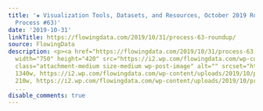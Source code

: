 ```yaml
---
title: '✚ Visualization Tools, Datasets, and Resources, October 2019 Roundup (The
  Process #63)'
date: '2019-10-31'
linkTitle: https://flowingdata.com/2019/10/31/process-63-roundup/
source: FlowingData
description: <p><a href="https://flowingdata.com/2019/10/31/process-63-roundup/"><img
  width="750" height="420" src="https://i2.wp.com/flowingdata.com/wp-content/uploads/2019/10/process-63-featured.png?fit=750%2C420&amp;ssl=1"
  class="attachment-medium size-medium wp-post-image" alt="" srcset="https://i2.wp.com/flowingdata.com/wp-content/uploads/2019/10/process-63-featured.png?w=1340&amp;ssl=1
  1340w, https://i2.wp.com/flowingdata.com/wp-content/uploads/2019/10/process-63-featured.png?resize=210%2C118&amp;ssl=1
  210w, https://i2.wp.com/flowingdata.com/wp-content/uploads/2019/10/process-63-featured.png?resize=7
  ...
disable_comments: true
---
```

<p><a href="https://flowingdata.com/2019/10/31/process-63-roundup/"><img width="750" height="420" src="https://i2.wp.com/flowingdata.com/wp-content/uploads/2019/10/process-63-featured.png?fit=750%2C420&amp;ssl=1" class="attachment-medium size-medium wp-post-image" alt="" srcset="https://i2.wp.com/flowingdata.com/wp-content/uploads/2019/10/process-63-featured.png?w=1340&amp;ssl=1 1340w, https://i2.wp.com/flowingdata.com/wp-content/uploads/2019/10/process-63-featured.png?resize=210%2C118&amp;ssl=1 210w, https://i2.wp.com/flowingdata.com/wp-content/uploads/2019/10/process-63-featured.png?resize=7 ...